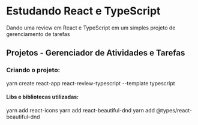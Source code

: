 # Estudando React e TypeScript
Dando uma review em React e TypeScript em um simples projeto de gerenciamento de tarefas


## Projetos - Gerenciador de Atividades e Tarefas


### Criando o projeto:
yarn create react-app react-review-typescript --template typescript


####  Libs e bibliotecas utilizadas:
yarn add react-icons
yarn add react-beautiful-dnd
yarn add @types/react-beautiful-dnd